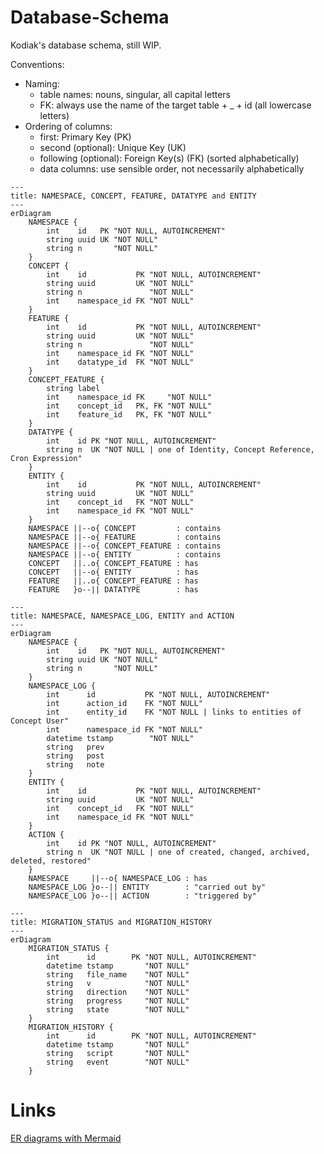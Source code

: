 # Database-Schema

Kodiak's database schema, still WIP.

Conventions:

* Naming:
  * table names: nouns, singular, all capital letters
  * FK: always use the name of the target table + _ + id (all lowercase letters)
* Ordering of columns:
  * first: Primary Key (PK)
  * second (optional): Unique Key (UK) 
  * following (optional): Foreign Key(s) (FK) (sorted alphabetically)
  * data columns: use sensible order, not necessarily alphabetically

```mermaid
---
title: NAMESPACE, CONCEPT, FEATURE, DATATYPE and ENTITY
---
erDiagram
    NAMESPACE {
        int    id   PK "NOT NULL, AUTOINCREMENT"
        string uuid UK "NOT NULL"
        string n       "NOT NULL"
    }
    CONCEPT {
        int    id           PK "NOT NULL, AUTOINCREMENT"
        string uuid         UK "NOT NULL"
        string n               "NOT NULL"
        int    namespace_id FK "NOT NULL"
    }
    FEATURE {
        int    id           PK "NOT NULL, AUTOINCREMENT"
        string uuid         UK "NOT NULL"
        string n               "NOT NULL"
        int    namespace_id FK "NOT NULL"
        int    datatype_id  FK "NOT NULL"
    }
    CONCEPT_FEATURE {
        string label
        int    namespace_id FK     "NOT NULL"
        int    concept_id   PK, FK "NOT NULL"
        int    feature_id   PK, FK "NOT NULL"
    }
    DATATYPE {
        int    id PK "NOT NULL, AUTOINCREMENT"
        string n  UK "NOT NULL | one of Identity, Concept Reference, Cron Expression"
    }
    ENTITY {
        int    id           PK "NOT NULL, AUTOINCREMENT"
        string uuid         UK "NOT NULL"
        int    concept_id   FK "NOT NULL"
        int    namespace_id FK "NOT NULL"
    }
    NAMESPACE ||--o{ CONCEPT         : contains
    NAMESPACE ||--o{ FEATURE         : contains
    NAMESPACE ||--o{ CONCEPT_FEATURE : contains
    NAMESPACE ||--o{ ENTITY          : contains
    CONCEPT   ||..o{ CONCEPT_FEATURE : has
    CONCEPT   ||--o{ ENTITY          : has
    FEATURE   ||..o{ CONCEPT_FEATURE : has
    FEATURE   }o--|| DATATYPE        : has    
```

```mermaid
---
title: NAMESPACE, NAMESPACE_LOG, ENTITY and ACTION
---
erDiagram
    NAMESPACE {
        int    id   PK "NOT NULL, AUTOINCREMENT"
        string uuid UK "NOT NULL"
        string n       "NOT NULL"
    }
    NAMESPACE_LOG {
        int      id           PK "NOT NULL, AUTOINCREMENT"
        int      action_id    FK "NOT NULL"
        int      entity_id    FK "NOT NULL | links to entities of Concept User"
        int      namespace_id FK "NOT NULL"
        datetime tstamp        "NOT NULL"
        string   prev
        string   post
        string   note 
    }
    ENTITY {
        int    id           PK "NOT NULL, AUTOINCREMENT"
        string uuid         UK "NOT NULL"
        int    concept_id   FK "NOT NULL"
        int    namespace_id FK "NOT NULL"
    }
    ACTION {
        int    id PK "NOT NULL, AUTOINCREMENT"
        string n  UK "NOT NULL | one of created, changed, archived, deleted, restored"
    }
    NAMESPACE     ||--o{ NAMESPACE_LOG : has
    NAMESPACE_LOG }o--|| ENTITY        : "carried out by"
    NAMESPACE_LOG }o--|| ACTION        : "triggered by"
```

```mermaid
---
title: MIGRATION_STATUS and MIGRATION_HISTORY
---
erDiagram
    MIGRATION_STATUS {
        int      id        PK "NOT NULL, AUTOINCREMENT"
        datetime tstamp       "NOT NULL"
        string   file_name    "NOT NULL"
        string   v            "NOT NULL"
        string   direction    "NOT NULL"
        string   progress     "NOT NULL"
        string   state        "NOT NULL"
    }
    MIGRATION_HISTORY {
        int      id        PK "NOT NULL, AUTOINCREMENT"
        datetime tstamp       "NOT NULL"
        string   script       "NOT NULL"
        string   event        "NOT NULL"
    }
```

# Links

[ER diagrams with Mermaid](https://mermaid.js.org/syntax/entityRelationshipDiagram.html)
